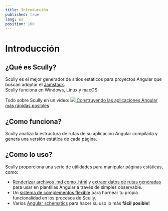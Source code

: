 ```yaml
---
title: Introducción
published: true
lang: es
position: 100
---
```


# Introducción

## ¿Qué es Scully?

Scully es el mejor generador de sitios estáticos para proyectos Angular que buscan adoptar el [Jamstack](https://jamstack.org/).  
Scully funciona en Windows, Linux y macOS.

Todo sobre Scully en un video:
<a class="docs-icon-button" href="https://thinkster.io/tutorials/scully-webinar-building-the-fastest-angular-apps-possible">
<img src="/assets/img/icons/play-solid.svg" />
Construyendo las aplicaciones Angular más rápidas posibles
</a>

## ¿Como funciona?

Scully analiza la estructura de rutas de su aplicación Angular compilada y genera una versión estática de cada página.

## ¿Como lo uso?

Scully proporciona una serie de utilidades para manipular páginas estáticas, como:

- [Renderizar archivos .md como .html](/docs/learn/create-a-blog/add-blog-support) y [extraer datos de rutas generadas](/docs/learn/create-a-blog/use-blog-post-data-in-template) para usar en plantillas Angular a través de simples observable.
- Un [sistema de complementos flexible](/docs/learn/plugins/overview) para hornear tu propia funcionalidad en los procesos de Scully.
- Varios [Angular schematics](/docs/learn/schematics/create-scully-files-with-ng-add) para hacer su uso lo más <strong>fácil posible!</strong>
